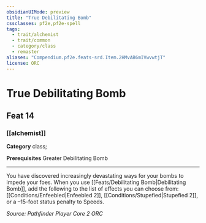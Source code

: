 ```yaml
---
obsidianUIMode: preview
title: "True Debilitating Bomb"
cssclasses: pf2e,pf2e-spell
tags:
  - trait/alchemist
  - trait/common
  - category/class
  - remaster
aliases: "Compendium.pf2e.feats-srd.Item.2HMvAB6mIVwvwtjT"
license: ORC
---
```

# True Debilitating Bomb
## Feat 14
### [[alchemist]]

**Category** class; 



**Prerequisites** Greater Debilitating Bomb
* * *
You have discovered increasingly devastating ways for your bombs to impede your foes. When you use [[Feats/Debilitating Bomb|Debilitating Bomb]], add the following to the list of effects you can choose from: [[Conditions/Enfeebled|Enfeebled 2]], [[Conditions/Stupefied|Stupefied 2]], or a –15-foot status penalty to Speeds.

*Source: Pathfinder Player Core 2*
*ORC*